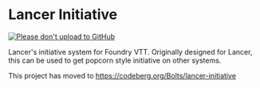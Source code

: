 Lancer Initiative
=================
[![Please don't upload to GitHub](https://nogithub.codeberg.page/badge.svg)](https://nogithub.codeberg.page)

Lancer's initiative system for Foundry VTT. Originally designed for Lancer, this can be used to get popcorn style initiative on other systems.

This project has moved to https://codeberg.org/Bolts/lancer-initiative
